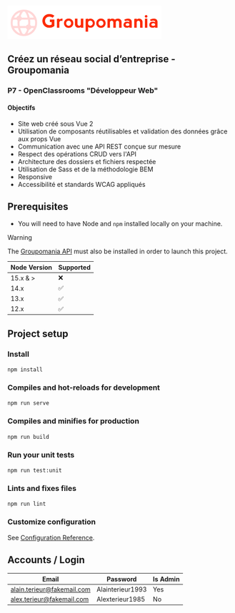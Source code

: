 ![Groupomania Icon](/assets/groupomania-red-icon.png)

## Créez un réseau social d’entreprise - Groupomania
### P7 - OpenClassrooms "Développeur Web"

#### Objectifs
- Site web créé sous Vue 2
- Utilisation de composants réutilisables et validation des données grâce aux props Vue
- Communication avec une API REST conçue sur mesure
- Respect des opérations CRUD vers l'API
- Architecture des dossiers et fichiers respectée
- Utilisation de Sass et de la méthodologie BEM
- Responsive
- Accessibilité et standards WCAG appliqués

## Prerequisites

- You will need to have Node and `npm` installed locally on your machine.

> [!WARNING]  
> The [Groupomania API](https://github.com/Alex-Pqn/Groupomania-ocr_dw/tree/main/back) must also be installed in order to launch this project.

| Node Version    | Supported          |
| --------------- | ------------------ |
| 15.x & >        | :x:                |
| 14.x            | :white_check_mark: |
| 13.x            | :white_check_mark: |
| 12.x            | :white_check_mark: |

## Project setup
### Install
```
npm install
```

### Compiles and hot-reloads for development
```
npm run serve
```

### Compiles and minifies for production
```
npm run build
```

### Run your unit tests
```
npm run test:unit
```

### Lints and fixes files
```
npm run lint
```

### Customize configuration
See [Configuration Reference](https://cli.vuejs.org/config/).

## Accounts / Login

| Email                      | Password          | Is Admin |
| -------------------------- | ----------------- | -------- |
| alain.terieur@fakemail.com | Alainterieur1993  | Yes      |
| alex.terieur@fakemail.com  | Alexterieur1985   | No       |
